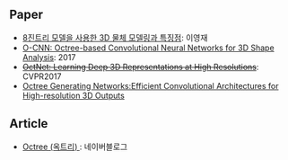 

## Paper

- [8진트리 모델을 사용한 3D 물체 모델링과 특징점](): 이영재 
- [O-CNN: Octree-based Convolutional Neural Networks for 3D Shape Analysis](https://wang-ps.github.io/O-CNN_files/CNN3D.pdf): 2017
- ~~[OctNet: Learning Deep 3D Representations at High Resolutions](https://arxiv.org/pdf/1611.05009.pdf)~~: CVPR2017
- [Octree Generating Networks:Efficient Convolutional Architectures for High-resolution 3D Outputs](https://arxiv.org/pdf/1703.09438.pdf)

## Article 

- [Octree (옥트리) ](http://blog.naver.com/hermet/57456541): 네이버블로그 